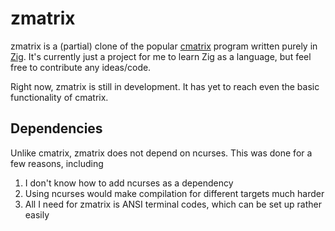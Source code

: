 # zmatrix

zmatrix is a (partial) clone of the popular
[cmatrix](https://github.com/abishekvashok/cmatrix) program written purely in
[Zig](https://ziglang.org/). It's currently just a project for me to learn
Zig as a language, but feel free to contribute any ideas/code.

Right now, zmatrix is still in development. It has yet to reach even the basic
functionality of cmatrix.

## Dependencies

Unlike cmatrix, zmatrix does not depend on ncurses. This was done for a few
reasons, including

1. I don't know how to add ncurses as a dependency
2. Using ncurses would make compilation for different targets much harder
3. All I need for zmatrix is ANSI terminal codes, which can be set up rather
   easily
